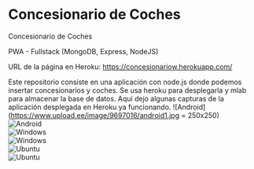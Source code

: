 # Concesionario de Coches
Concesionario de Coches

PWA - Fullstack (MongoDB, Express, NodeJS)

URL de la página en Heroku: https://concesionariow.herokuapp.com/

Este repositorio consiste en una aplicación con node.js donde podemos insertar concesionarios y coches. Se usa heroku para desplegarla y mlab para almacenar la base de datos.
Aquí dejo algunas capturas de la aplicación desplegada en Heroku ya funcionando.
![Android](https://www.upload.ee/image/9697016/android1.jpg = 250x250)  
![Android](https://www.upload.ee/image/9697015/android.jpg)  
![Windows](https://www.upload.ee/image/9697009/windows101.jpg)  
![Windows](https://www.upload.ee/image/9697007/windows10.jpg)  
![Ubuntu](https://www.upload.ee/image/9696989/ubuntu.jpg)  
![Ubuntu](https://www.upload.ee/image/9697002/ubuntu1.jpg)
